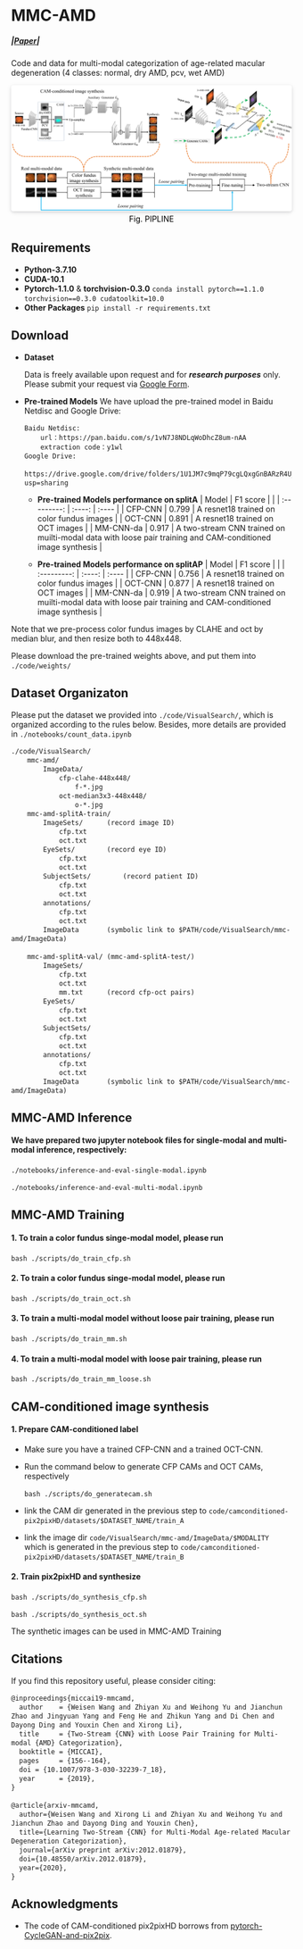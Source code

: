 # MMC-AMD

##### |[Paper](https://arxiv.org/pdf/2012.01879)|

Code and data for multi-modal categorization of age-related macular degeneration (4 classes: normal, dry AMD, pcv, wet AMD)

<center>
    <img style="border-radius: 0.3125em;    box-shadow: 0 2px 4px 0 rgba(34,36,38,.12),0 2px 10px 0 rgba(34,36,38,.08);"     src="images/pipeline.jpg">
    <br>
    <div style="color:orange;  display: inline-block;    color: black;    padding: 2px;" align="center"><h>Fig. PIPLINE</h></div>
</center>

## Requirements
* <b>Python-3.7.10</b>
* <b>CUDA-10.1</b>
* <b>Pytorch-1.1.0</b> & <b>torchvision-0.3.0</b>
  ```conda install pytorch==1.1.0 torchvision==0.3.0 cudatoolkit=10.0```
* <b>Other Packages</b>
  ```pip install -r requirements.txt```
  
## Download
* <b>Dataset</b>

    Data is freely available upon request and for ***research purposes*** only. Please submit your request via [Google Form](https://forms.gle/jJT6H9N9CY34gFBWA).
  
* <b>Pre-trained Models</b>
  We have upload the pre-trained model in Baidu Netdisc and Google Drive:
  ```
  Baidu Netdisc:
	  url：https://pan.baidu.com/s/1vN7J8NDLqWoDhcZ8um-nAA 
	  extraction code：y1wl
  Google Drive:
	  https://drive.google.com/drive/folders/1U1JM7c9mqP79cgLQxgGnBARzR4U_OKUA?usp=sharing
  ```
	* <b>Pre-trained Models performance on splitA</b>
	  | Model       | F1 score |  |
	  | :---------: | :----: | :---- |
	  | CFP-CNN | 0.799 | A resnet18 trained on color fundus images |
	  | OCT-CNN | 0.891 | A resnet18 trained on OCT images |
	  | MM-CNN-da | 0.917 | A two-stream CNN trained on muilti-modal data with loose pair training and CAM-conditioned image synthesis |
  
	* <b>Pre-trained Models performance on splitAP</b>
	  | Model       | F1 score |  |
	  | :---------: | :----: | :---- |
	  | CFP-CNN | 0.756 | A resnet18 trained on color fundus images |
	  | OCT-CNN | 0.877 | A resnet18 trained on OCT images |
	  | MM-CNN-da | 0.919 | A two-stream CNN trained on muilti-modal data with loose pair training and CAM-conditioned image synthesis |
  
Note that we pre-process color fundus images by CLAHE and oct by median blur, and then resize both to 448x448.

Please download the pre-trained weights above, and put them into ```./code/weights/```

## Dataset Organizaton
Please put the dataset we provided into ```./code/VisualSearch/```, which is organized according to the rules below. Besides, more details are provided in ```./notebooks/count_data.ipynb```
```
./code/VisualSearch/
	mmc-amd/
		ImageData/
			cfp-clahe-448x448/
				f-*.jpg
			oct-median3x3-448x448/
				o-*.jpg
	mmc-amd-splitA-train/
		ImageSets/		(record image ID)
			cfp.txt
			oct.txt
		EyeSets/		(record eye ID)
			cfp.txt
			oct.txt
		SubjectSets/		(record patient ID)
			cfp.txt
			oct.txt
		annotations/		
			cfp.txt
			oct.txt
		ImageData		(symbolic link to $PATH/code/VisualSearch/mmc-amd/ImageData)
		
	mmc-amd-splitA-val/ (mmc-amd-splitA-test/)
		ImageSets/
			cfp.txt
			oct.txt
			mm.txt		(record cfp-oct pairs)
		EyeSets/
			cfp.txt
			oct.txt
		SubjectSets/
			cfp.txt
			oct.txt
		annotations/
			cfp.txt
			oct.txt
		ImageData		(symbolic link to $PATH/code/VisualSearch/mmc-amd/ImageData)
```
## MMC-AMD Inference
#### We have prepared two jupyter notebook files for single-modal and multi-modal inference, respectively:  
```./notebooks/inference-and-eval-single-modal.ipynb```

```./notebooks/inference-and-eval-multi-modal.ipynb```

## MMC-AMD Training
#### 1. To train a color fundus singe-modal model, please run 
```bash ./scripts/do_train_cfp.sh```
#### 2. To train a color fundus singe-modal model, please run
```bash ./scripts/do_train_oct.sh```
#### 3. To train a multi-modal model without loose pair training, please run
```bash ./scripts/do_train_mm.sh```
#### 4. To train a multi-modal model with loose pair training, please run
```bash ./scripts/do_train_mm_loose.sh```

## CAM-conditioned image synthesis
#### 1. Prepare CAM-conditioned label
* Make sure you have a trained CFP-CNN and a trained OCT-CNN. 
* Run the command below to generate CFP CAMs and OCT CAMs, respectively
  
  ```bash ./scripts/do_generatecam.sh``` 
* link the CAM dir generated in the previous step to ```code/camconditioned-pix2pixHD/datasets/$DATASET_NAME/train_A```
* link the image dir ```code/VisualSearch/mmc-amd/ImageData/$MODALITY``` which is generated in the previous step to ```code/camconditioned-pix2pixHD/datasets/$DATASET_NAME/train_B```
#### 2. Train pix2pixHD and synthesize  
```bash ./scripts/do_synthesis_cfp.sh```

```bash ./scripts/do_synthesis_oct.sh```

The synthetic images can be used in MMC-AMD Training

## Citations

If you find this repository useful, please consider citing:
```
@inproceedings{miccai19-mmcamd,
  author    = {Weisen Wang and Zhiyan Xu and Weihong Yu and Jianchun Zhao and Jingyuan Yang and Feng He and Zhikun Yang and Di Chen and Dayong Ding and Youxin Chen and Xirong Li},
  title     = {Two-Stream {CNN} with Loose Pair Training for Multi-modal {AMD} Categorization},
  booktitle = {MICCAI},
  pages     = {156--164},
  doi = {10.1007/978-3-030-32239-7_18},
  year      = {2019},
}

@article{arxiv-mmcamd,
  author={Weisen Wang and Xirong Li and Zhiyan Xu and Weihong Yu and Jianchun Zhao and Dayong Ding and Youxin Chen},
  title={Learning Two-Stream {CNN} for Multi-Modal Age-related Macular Degeneration Categorization},
  journal={arXiv preprint arXiv:2012.01879},
  doi={10.48550/arXiv.2012.01879},
  year={2020},
}
```

## Acknowledgments

* The code of CAM-conditioned pix2pixHD borrows from [pytorch-CycleGAN-and-pix2pix](https://github.com/junyanz/pytorch-CycleGAN-and-pix2pix).
